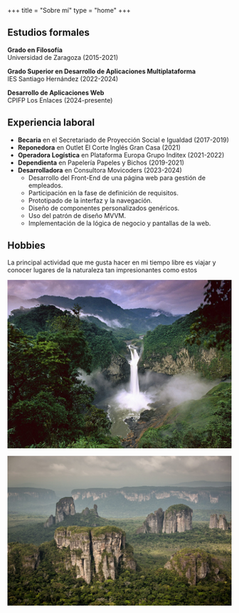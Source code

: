 +++
title = "Sobre mí"
type = "home"
+++

## Estudios formales

**Grado en Filosofía**  
Universidad de Zaragoza (2015-2021)

**Grado Superior en Desarrollo de Aplicaciones Multiplataforma**  
IES Santiago Hernández (2022-2024)

**Desarrollo de Aplicaciones Web**  
CPIFP Los Enlaces (2024-presente)

## Experiencia laboral

- **Becaria** en el Secretariado de Proyección Social e Igualdad (2017-2019)
- **Reponedora** en Outlet El Corte Inglés Gran Casa (2021)
- **Operadora Logística** en Plataforma Europa Grupo Inditex (2021-2022)
- **Dependienta** en Papelería Papeles y Bichos (2019-2021)
- **Desarrolladora** en Consultora Movicoders (2023-2024)
  - Desarrollo del Front-End de una página web para gestión de empleados.
  - Participación en la fase de definición de requisitos.
  - Prototipado de la interfaz y la navegación.
  - Diseño de componentes personalizados genéricos.
  - Uso del patrón de diseño MVVM.
  - Implementación de la lógica de negocio y pantallas de la web.

## Hobbies
La principal actividad que me gusta hacer en mi tiempo libre es viajar y conocer lugares de la naturaleza tan impresionantes como estos

![Texto alternativo](waterfall.jpg)

![TExto](mountain.jpg)